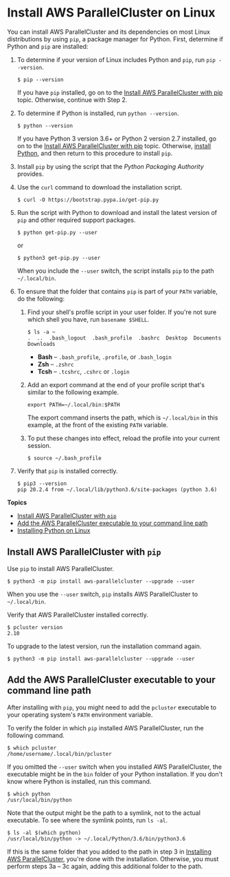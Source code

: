 # Install AWS ParallelCluster on Linux<a name="install-linux"></a>

You can install AWS ParallelCluster and its dependencies on most Linux distributions by using `pip`, a package manager for Python\. First, determine if Python and `pip` are installed:

1. To determine if your version of Linux includes Python and `pip`, run `pip --version`\.

   ```
   $ pip --version
   ```

   If you have `pip` installed, go on to the [Install AWS ParallelCluster with pip](install.md) topic\. Otherwise, continue with Step 2\.

1. To determine if Python is installed, run `python --version`\.

   ```
   $ python --version
   ```

   If you have Python 3 version 3\.6\+ or Python 2 version 2\.7 installed, go on to the [Install AWS ParallelCluster with pip](install.md) topic\. Otherwise, [install Python](install-linux-python.md), and then return to this procedure to install `pip`\.

1. Install `pip` by using the script that the *Python Packaging Authority* provides\. 

1. Use the `curl` command to download the installation script\.

   ```
   $ curl -O https://bootstrap.pypa.io/get-pip.py
   ```

1. Run the script with Python to download and install the latest version of `pip` and other required support packages\.

   ```
   $ python get-pip.py --user
   ```

   or

   ```
   $ python3 get-pip.py --user
   ```

   When you include the `--user` switch, the script installs `pip` to the path `~/.local/bin`\.

1. To ensure that the folder that contains `pip` is part of your `PATH` variable, do the following:

   1. Find your shell's profile script in your user folder\. If you're not sure which shell you have, run `basename $SHELL`\.

      ```
      $ ls -a ~
      .  ..  .bash_logout  .bash_profile  .bashrc  Desktop  Documents  Downloads
      ```
      + **Bash** – `.bash_profile`, `.profile`, or `.bash_login`
      + **Zsh** – `.zshrc`
      + **Tcsh** – `.tcshrc`, `.cshrc` or `.login`

   1. Add an export command at the end of your profile script that's similar to the following example\.

      ```
      export PATH=~/.local/bin:$PATH
      ```

      The export command inserts the path, which is `~/.local/bin` in this example, at the front of the existing `PATH` variable\.

   1. To put these changes into effect, reload the profile into your current session\.

      ```
      $ source ~/.bash_profile
      ```

1. Verify that `pip` is installed correctly\.

   ```
   $ pip3 --version
   pip 20.2.4 from ~/.local/lib/python3.6/site-packages (python 3.6)
   ```

**Topics**
+ [Install AWS ParallelCluster with `pip`](#install-linux-with-pip)
+ [Add the AWS ParallelCluster executable to your command line path](#install-linux-path)
+ [Installing Python on Linux](install-linux-python.md)

## Install AWS ParallelCluster with `pip`<a name="install-linux-with-pip"></a>

Use `pip` to install AWS ParallelCluster\.

```
$ python3 -m pip install aws-parallelcluster --upgrade --user
```

When you use the `--user` switch, `pip` installs AWS ParallelCluster to `~/.local/bin`\. 

Verify that AWS ParallelCluster installed correctly\.

```
$ pcluster version
2.10
```

To upgrade to the latest version, run the installation command again\.

```
$ python3 -m pip install aws-parallelcluster --upgrade --user
```

## Add the AWS ParallelCluster executable to your command line path<a name="install-linux-path"></a>

After installing with `pip`, you might need to add the `pcluster` executable to your operating system's `PATH` environment variable\.

To verify the folder in which `pip` installed AWS ParallelCluster, run the following command\.

```
$ which pcluster
/home/username/.local/bin/pcluster
```

If you omitted the `--user` switch when you installed AWS ParallelCluster, the executable might be in the `bin` folder of your Python installation\. If you don't know where Python is installed, run this command\.

```
$ which python
/usr/local/bin/python
```

Note that the output might be the path to a symlink, not to the actual executable\. To see where the symlink points, run `ls -al`\.

```
$ ls -al $(which python)
/usr/local/bin/python -> ~/.local/Python/3.6/bin/python3.6
```

If this is the same folder that you added to the path in step 3 in [Installing AWS ParallelCluster](install.md), you're done with the installation\. Otherwise, you must perform steps 3a – 3c again, adding this additional folder to the path\.